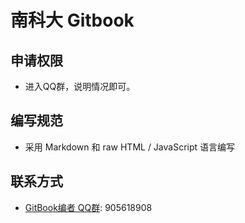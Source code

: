 # 南科大 Gitbook
## 申请权限

* 进入QQ群，说明情况即可。

## 编写规范

* 采用 Markdown 和 raw HTML / JavaScript 语言编写

## 联系方式

* [GitBook编者 QQ群](https://jq.qq.com/?_wv=1027&k=5D8EgDF): 905618908
